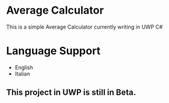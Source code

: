# Average Calculator
This is a simple Average Calculator currently writing in UWP C#
# Language Support
- English
- Italian
## This project in UWP is still in Beta.
